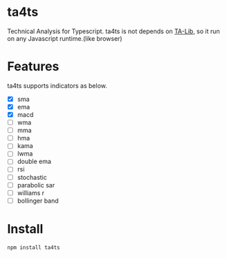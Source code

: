 # ta4ts

Technical Analysis for Typescript.
ta4ts is not depends on [TA-Lib](https://ta-lib.org/), so it run on any Javascript runtime.(like browser)

# Features

ta4ts supports indicators as below.

- [x] sma
- [x] ema
- [x] macd
- [ ] wma
- [ ] mma
- [ ] hma
- [ ] kama
- [ ] lwma
- [ ] double ema
- [ ] rsi
- [ ] stochastic
- [ ] parabolic sar
- [ ] williams r
- [ ] bollinger band

# Install

```bash
npm install ta4ts
```
